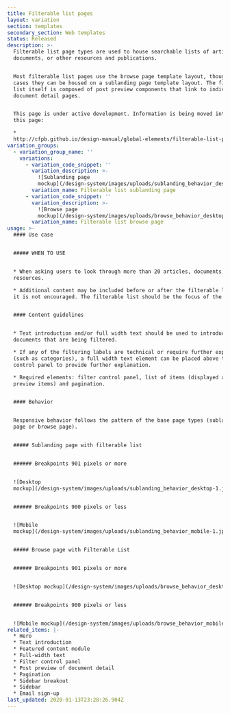 ```yaml
---
title: Filterable list pages
layout: variation
section: templates
secondary_section: Web templates
status: Released
description: >-
  Filterable list page types are used to house searchable lists of articles,
  documents, or other resources and publications.


  Most filterable list pages use the browse page template layout, though in rare
  cases they can be housed on a sublanding page template layout. The filterable
  list itself is composed of post preview components that link to individual
  document detail pages.


  This page is under active development. Information is being moved into it from
  this page:

  *
  http://cfpb.github.io/design-manual/global-elements/filterable-list-pages.html
variation_groups:
  - variation_group_name: ''
    variations:
      - variation_code_snippet: ''
        variation_description: >-
          ![Sublanding page
          mockup](/design-system/images/uploads/sublanding_behavior_desktop-1.jpg)
        variation_name: Filterable list sublanding page
      - variation_code_snippet: ''
        variation_description: >-
          ![Browse page
          mockup](/design-system/images/uploads/browse_behavior_desktop.jpg)
        variation_name: Filterable list browse page
usage: >-
  #### Use case


  ##### WHEN TO USE


  * When asking users to look through more than 20 articles, documents, or
  resources.

  * Additional content may be included before or after the filterable list, but
  it is not encouraged. The filterable list should be the focus of the page.


  #### Content guidelines


  * Text introduction and/or full width text should be used to introduce the
  documents that are being filtered.

  * If any of the filtering labels are technical or require further explanation
  (such as categories), a full width text element can be placed above the filter
  control panel to provide further explanation.

  * Required elements: filter control panel, list of items (displayed as post
  preview items) and pagination.


  #### Behavior


  Responsive behavior follows the pattern of the base page types (sublanding
  page or browse page).


  ##### Sublanding page with filterable list


  ###### Breakpoints 901 pixels or more


  ![Desktop
  mockup](/design-system/images/uploads/sublanding_behavior_desktop-1.jpg)


  ###### Breakpoints 900 pixels or less


  ![Mobile
  mockup](/design-system/images/uploads/sublanding_behavior_mobile-1.jpg)


  ##### Browse page with Filterable List


  ###### Breakpoints 901 pixels or more


  ![Desktop mockup](/design-system/images/uploads/browse_behavior_desktop-1.jpg)


  ###### Breakpoints 900 pixels or less


  ![Mobile mockup](/design-system/images/uploads/browse_behavior_mobile.jpg)
related_items: |-
  * Hero
  * Text introduction
  * Featured content module
  * Full-width text
  * Filter control panel
  * Post preview of document detail
  * Pagination
  * Sidebar breakout
  * Sidebar
  * Email sign-up
last_updated: 2020-01-13T23:28:26.904Z
---
```


